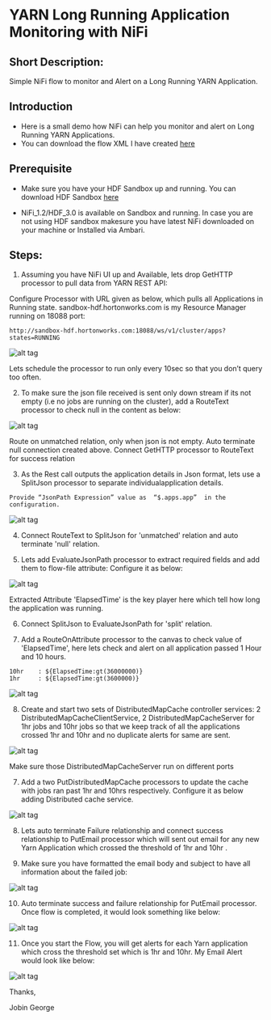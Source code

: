 # YARN Long Running Application Monitoring with NiFi

## Short Description:

Simple NiFi flow to monitor and Alert on a Long Running YARN Application.


## Introduction

- Here is a small demo how NiFi can help you monitor and alert on Long Running YARN Applications.
- You can download the flow XML I have created [here](https://github.com/jobinthompu/YARN-Long-Running-Application-Monitoring-with-NiFi/blob/master/Resources/flow/YARN-Long-Running-Jobs.xml)

## Prerequisite

- Make sure you have your HDF Sandbox up and running. You can download HDF Sandbox [here](https://hortonworks.com/downloads/)

- NiFi_1.2/HDF_3.0 is available on Sandbox and running. In case you are not using HDF sandbox makesure you have latest NiFi downloaded on your machine or Installed via Ambari.

## Steps:

1) Assuming you have NiFi UI up and Available, lets drop GetHTTP processor to pull data from YARN REST API:

Configure Processor with URL given as below, which pulls all Applications in Running state. sandbox-hdf.hortonworks.com is my Resource Manager running on 18088 port:

```
http://sandbox-hdf.hortonworks.com:18088/ws/v1/cluster/apps?states=RUNNING
```

![alt tag](https://github.com/jobinthompu/YARN-Long-Running-Application-Monitoring-with-NiFi/blob/master/Resources/images/1.Query_ResourceManager.jpg)

Lets schedule the processor to run only every 10sec so that you don’t query too often.

2) To make sure the json file received is sent only down stream if its not empty (i.e no jobs are running on the cluster), add a RouteText processor to check null in the content as below:

![alt tag](https://github.com/jobinthompu/YARN-Long-Running-Application-Monitoring-with-NiFi/blob/master/Resources/images/2.Check_For_Empty_Json.jpg)

Route on unmatched relation, only when json is not empty. Auto terminate null connection created above. Connect GetHTTP processor to RouteText for success relation

3) As the Rest call outputs the application details in Json format, lets use a SplitJson processor to separate individualapplication details.
 
```
Provide “JsonPath Expression” value as  “$.apps.app”  in the configuration.
```

![alt tag](https://github.com/jobinthompu/YARN-Long-Running-Application-Monitoring-with-NiFi/blob/master/Resources/images/3.Separate_Jobs.jpg)
 
4) Connect RouteText to SplitJson for 'unmatched' relation and auto terminate 'null' relation.

5) Lets add EvaluateJsonPath processor to extract required fields and add them to flow-file attribute: Configure it as below:

![alt tag](https://github.com/jobinthompu/YARN-Long-Running-Application-Monitoring-with-NiFi/blob/master/Resources/images/4.Extract_Job_Info.jpg)

 Extracted Attribute 'ElapsedTime' is the key player here which tell how long the application was running.

6) Connect SplitJson to EvaluateJsonPath for 'split' relation.

7) Add a RouteOnAttribute processor to the canvas to check value of 'ElapsedTime', here lets check and alert on all application passed 1 Hour and 10 hours. 

```
10hr 	: ${ElapsedTime:gt(36000000)}
1hr 	: ${ElapsedTime:gt(3600000)}
```
![alt tag](https://github.com/jobinthompu/YARN-Long-Running-Application-Monitoring-with-NiFi/blob/master/Resources/images/5.Check_Elapsedtime_1hr_10hr.jpg)

8) Create and start two sets of DistributedMapCache controller services: 2 DistributedMapCacheClientService, 2 DistributedMapCacheServer for 1hr jobs and 10hr jobs so that we keep track of all the applications crossed 1hr and 10hr and no duplicate alerts for same are sent.

![alt tag](https://github.com/jobinthompu/YARN-Long-Running-Application-Monitoring-with-NiFi/blob/master/Resources/images/6.DistributedMapCacheServers.jpg)

 Make sure those DistributedMapCacheServer run on different ports
 
7) Add a two PutDistributedMapCache processors to update the cache with jobs ran past 1hr and 10hrs respectively. Configure it as below adding Distributed cache service.

![alt tag](https://github.com/jobinthompu/YARN-Long-Running-Application-Monitoring-with-NiFi/blob/master/Resources/images/7.Save_hr_Alerted_Jobs.jpg)

8) Lets auto terminate Failure relationship and connect success relationship to PutEmail processor which will sent out email for any new Yarn Application which crossed the threshold of 1hr and 10hr .

9) Make sure you have formatted the email body and subject to have all information about the failed job:

![alt tag](https://github.com/jobinthompu/YARN-Long-Running-Application-Monitoring-with-NiFi/blob/master/Resources/images/8.Alert_hr_long_Job.jpg)

10) Auto terminate success and failure relationship for PutEmail processor. Once flow is completed, it would look something like below:

![alt tag](https://github.com/jobinthompu/YARN-Long-Running-Application-Monitoring-with-NiFi/blob/master/Resources/images/9.Completed_Flow.jpg)

11) Once you start the Flow, you will get alerts for each Yarn application which cross the threshold set which is 1hr and 10hr. My Email Alert would look like below:

![alt tag](https://github.com/jobinthompu/YARN-Long-Running-Application-Monitoring-with-NiFi/blob/master/Resources/images/10.Email.jpg)


Thanks,

Jobin George

